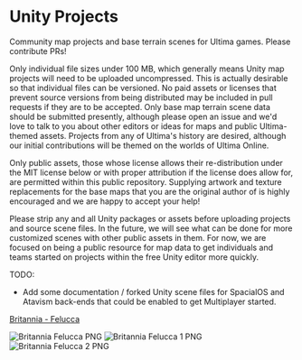 # Unity Projects

Community map projects and base terrain scenes for Ultima games. Please contribute PRs!

Only individual file sizes under 100 MB, which generally means Unity map projects will need to be uploaded uncompressed. This is actually desirable so that individual files can be versioned. No paid assets or licenses that prevent source versions from being distributed may be included in pull requests if they are to be accepted. Only base map terrain scene data should be submitted presently, although please open an issue and we'd love to talk to you about other editors or ideas for maps and public Ultima-themed assets. Projects from any of Ultima's history are desired, although our initial contributions will be themed on the worlds of Ultima Online.

Only public assets, those whose license allows their re-distribution under the MIT license below or with proper attribution if the license does allow for, are permitted within this public repository. Supplying artwork and texture replacements for the base maps that you are the original author of is highly encouraged and we are happy to accept your help!

Please strip any and all Unity packages or assets before uploading projects and source scene files. In the future, we will see what can be done for more customized scenes with other public assets in them. For now, we are focused on being a public resource for map data to get individuals and teams started on projects within the free Unity editor more quickly.

TODO:
- Add some documentation / forked Unity scene files for SpacialOS and Atavism back-ends that could be enabled to get Multiplayer started.

[Britannia - Felucca](https://github.com/Save-Britannia/Unity_Projects/tree/master/Britannia_Felucca)

![](https://raw.githubusercontent.com/Save-Britannia/master/Unity_Projects/Britannia_Felucca/Britannia.png "Britannia Felucca PNG")
![](https://raw.githubusercontent.com/Save-Britannia/master/Unity_Projects/Britannia_Felucca/Britannia1.png "Britannia Felucca 1 PNG")
![](https://raw.githubusercontent.com/Save-Britannia/master/Unity_Projects/Britannia_Felucca/Britannia2.png "Britannia Felucca 2 PNG")
